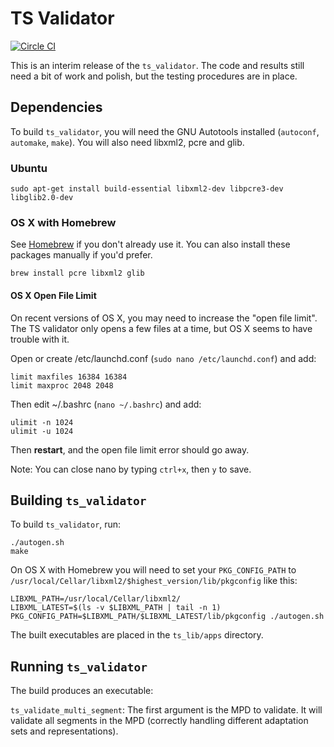 # TS Validator

[![Circle CI](https://circleci.com/gh/brendanlong/dash-ts-validator.svg?style=shield)](https://circleci.com/gh/brendanlong/dash-ts-validator)

This is an interim release of the `ts_validator`.  The code and results still need a bit of work and polish, but the testing procedures are in place.

## Dependencies

To build `ts_validator`, you will need the GNU Autotools installed (`autoconf`, `automake`, `make`). You will also need libxml2, pcre and glib.

### Ubuntu

    sudo apt-get install build-essential libxml2-dev libpcre3-dev libglib2.0-dev

### OS X with Homebrew

See [Homebrew](http://brew.sh/) if you don't already use it. You can also install these packages manually if you'd prefer.

    brew install pcre libxml2 glib

#### OS X Open File Limit

On recent versions of OS X, you may need to increase the "open file limit". The TS validator only opens a few files at a time, but OS X seems to have trouble with it.

Open or create /etc/launchd.conf (`sudo nano /etc/launchd.conf`) and add:

    limit maxfiles 16384 16384
    limit maxproc 2048 2048

Then edit ~/.bashrc (`nano ~/.bashrc`) and add:

    ulimit -n 1024
    ulimit -u 1024

Then **restart**, and the open file limit error should go away.

Note: You can close nano by typing `ctrl+x`, then `y` to save.

## Building `ts_validator`

To build `ts_validator`, run:

    ./autogen.sh
    make

On OS X with Homebrew you will need to set your `PKG_CONFIG_PATH` to `/usr/local/Cellar/libxml2/$highest_version/lib/pkgconfig` like this:

    LIBXML_PATH=/usr/local/Cellar/libxml2/
    LIBXML_LATEST=$(ls -v $LIBXML_PATH | tail -n 1)
    PKG_CONFIG_PATH=$LIBXML_PATH/$LIBXML_LATEST/lib/pkgconfig ./autogen.sh

The built executables are placed in the `ts_lib/apps` directory.

## Running `ts_validator`

The build produces an executable:

`ts_validate_multi_segment`: The first argument is the MPD to validate. It will validate all segments in the MPD (correctly handling different adaptation sets and representations).
